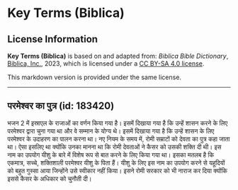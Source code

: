 # Key Terms (Biblica)

## License Information

**Key Terms (Biblica)** is based on and adapted from: _Biblica Bible Dictionary_, [Biblica, Inc.](https://www.biblica.com/), 2023, which is licensed under a [CC BY-SA 4.0 license](https://creativecommons.org/licenses/by-sa/4.0/legalcode.en).

This markdown version is provided under the same license.



--------------------------------

## परमेश्‍वर का पुत्र (id: 183420)

भजन 2 में इस्राएल के राजाओं का वर्णन किया गया है। इसमें दिखाया गया है कि उन्हें शासन करने के लिए परमेश्वर द्वारा चुना गया था और वे सम्मान के योग्य थे। इसमें दिखाया गया है कि उन्हें शासन के लिए परमेश्वर के उदाहरण का पालन करना था। नए नियम के समय में, रोमी सम्राटों को देवता का पुत्र कहा जाता था। ऐसा इसलिए था क्योंकि उनका मानना था कि रोमी देवताओं ने कैसर को उसकी शक्ति दी थी। इस नाम का उपयोग यीशु के बारे में विशेष रूप से बात करने के लिए किया गया था। इसका मतलब है कि एकमात्र, सच्चे, शक्तिशाली परमेश्वर यीशु के पिता हैं। यीशु के लिए इस नाम का उपयोग करने से यहूदियों को बहुत गुस्सा आया जिन्होंने उसे स्वीकार नहीं किया। इसने रोमी सरकार को भी नाराज कर दिया क्योंकि इससे कैसर के अधिकार को चुनौती दी।


